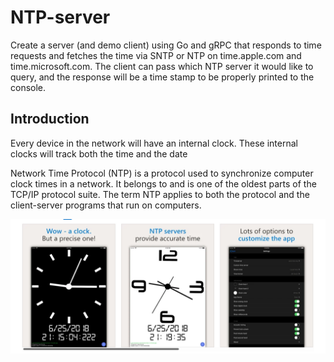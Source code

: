 # NTP-server 



Create a server (and demo client) using Go and gRPC that responds to time requests and fetches the time via SNTP or NTP on time.apple.com and time.microsoft.com.
The client can pass which NTP server it would like to query, and the response will be a time stamp to be properly printed to the console.

## Introduction 

Every device in the network will have an internal clock. These internal clocks will track both the time and the date

Network Time Protocol (NTP) is a protocol used to synchronize computer clock times in a network. It belongs to and is one of the oldest parts of the TCP/IP protocol suite. The term NTP applies to both the protocol and the client-server programs that run on computers. 



![](clock.png)
